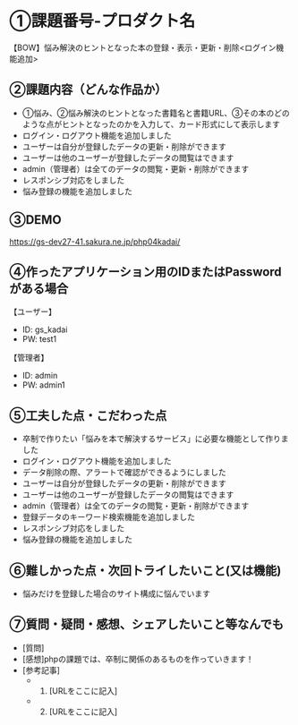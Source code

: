 # ①課題番号-プロダクト名

【BOW】悩み解決のヒントとなった本の登録・表示・更新・削除<ログイン機能追加>

## ②課題内容（どんな作品か）

- ①悩み、②悩み解決のヒントとなった書籍名と書籍URL、③その本のどのような点がヒントとなったのかを入力して、カード形式にして表示します
- ログイン・ログアウト機能を追加しました
- ユーザーは自分が登録したデータの更新・削除ができます
- ユーザーは他のユーザーが登録したデータの閲覧はできます
- admin（管理者）は全てのデータの閲覧・更新・削除ができます
- レスポンシブ対応をしました
- 悩み登録の機能を追加しました

## ③DEMO

https://gs-dev27-41.sakura.ne.jp/php04kadai/

## ④作ったアプリケーション用のIDまたはPasswordがある場合

【ユーザー】
- ID: gs_kadai
- PW: test1

【管理者】
- ID: admin
- PW: admin1
  
## ⑤工夫した点・こだわった点

- 卒制で作りたい「悩みを本で解決するサービス」に必要な機能として作りました
- ログイン・ログアウト機能を追加しました
- データ削除の際、アラートで確認ができるようにしました
- ユーザーは自分が登録したデータの更新・削除ができます
- ユーザーは他のユーザーが登録したデータの閲覧はできます
- admin（管理者）は全てのデータの閲覧・更新・削除ができます
- 登録データのキーワード検索機能を追加しました
- レスポンシブ対応をしました
- 悩み登録の機能を追加しました

## ⑥難しかった点・次回トライしたいこと(又は機能)

- 悩みだけを登録した場合のサイト構成に悩んでいます

## ⑦質問・疑問・感想、シェアしたいこと等なんでも

- [質問]
- [感想]phpの課題では、卒制に関係のあるものを作っていきます！
- [参考記事]
  - 1. [URLをここに記入]
  - 2. [URLをここに記入]
